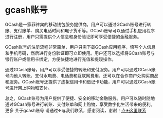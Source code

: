 # gcash账号

GCash是一家菲律宾的移动钱包服务提供商，用户可以通过GCash账号进行转账、支付账单、购买电话时间和电子货币等。GCash账号可以通过手机应用程序进行注册，用户只需提供个人信息和身份验证即可享受便捷的金融服务。

GCash账号的注册流程非常简单，用户只需下载GCash应用程序，填写个人信息和手机号码，然后进行身份验证即可立即使用。用户还可以选择将GCash账号与银行账户或信用卡绑定，方便快捷地进行充值和提现操作。

通过GCash账号，用户可以享受便捷的转账和支付服务。用户可以通过GCash账号向他人转账，支付水电费、电话费和互联网费用，还可以在合作商户处购买商品和服务。GCash账号还提供了虚拟信用卡和借记卡功能，用户可以通过GCash账号进行网上购物和支付。

总之，GCash账号为用户提供了便捷、安全的移动金融服务。用户可以随时随地通过GCash账号进行转账、支付账单和网上购物，享受数字化生活带来的便利。更多 关于gcash账号 请通过✈与我们联系，感谢阅读，谢谢！[点✈这里联系](https://t.me/sjlmbot)